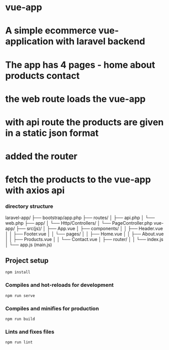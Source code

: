 # vue-app
# A simple ecommerce vue-application with laravel backend
# The app has 4 pages - home about products contact
# the web route loads the vue-app
# with api route the products are given in a  static json format
# added the router 
# fetch the products to the vue-app with axios api

### directory structure 
laravel-app/
├── bootstrap/app.php
├── routes/
│   ├── api.php 
│   └── web.php
├── app/
│   └── Http/Controllers/
│       └── PageController.php
vue-app/
├── src(js)/
│   ├── App.vue
│   ├── components/
│   │   ├── Header.vue
│   │   ├── Footer.vue
│   │   └── pages/
│   │       ├── Home.vue
│   │       ├── About.vue
│   │       ├── Products.vue
│   │       └── Contact.vue
│   ├── router/
│   │   └── index.js
│   └── app.js (main.js)

 ## Project setup
```
npm install
```

### Compiles and hot-reloads for development
```
npm run serve
```

### Compiles and minifies for production
```
npm run build
```

### Lints and fixes files
```
npm run lint
```
